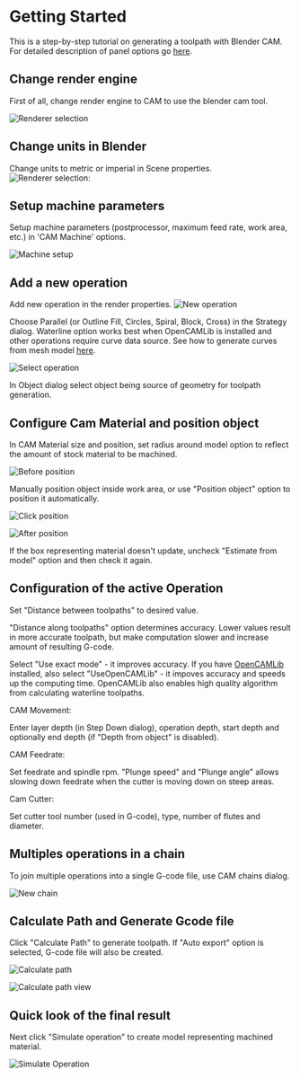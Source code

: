 # Getting Started

This is a step-by-step tutorial on generating a toolpath with Blender CAM. For detailed description of panel options go [here](panels.md).

## Change render engine
First of all, change render engine to CAM to use the blender cam tool.

![Renderer selection](_static/cam_render.png)


## Change units in Blender

Change units to metric or imperial in Scene properties.
![Renderer selection](_static/milim.png):


## Setup machine parameters

Setup machine parameters (postprocessor, maximum feed rate, work area, etc.) in 'CAM Machine' options.

![Machine setup](_static/setup_machine.png)

## Add a new operation

Add new operation in the render properties.
![New operation](_static/newop.png)

Choose Parallel (or Outline Fill, Circles, Spiral, Block, Cross) in the Strategy dialog. Waterline option works best when OpenCAMLib is installed and other operations require curve data source. See how to generate curves from mesh model [here](Profile%20and%20Pocket%20operations.md).

![Select operation](_static/selectOperation.png)

In Object dialog select object being source of geometry for toolpath generation.

## Configure Cam Material and position object

In CAM Material size and position, set radius around model option to reflect the amount of stock material to be machined.

![Before position](_static/beforePosition.png)

Manually position object inside work area, or use "Position object" option to position it automatically.

![Click position](_static/positionObject.png)

![After position](_static/afterPosition.png)

If the box representing material doesn't update, uncheck "Estimate from model" option and then check it again.

## Configuration of the active Operation

Set "Distance between toolpaths" to desired value.

"Distance along toolpaths" option determines accuracy. Lower values result in more accurate toolpath, but make computation slower and increase amount of resulting G-code.

Select "Use exact mode" - it improves accuracy. If you have [OpenCAMLib](Opencamlib%20Installation.md) installed, also select "UseOpenCAMLib" - it impoves accuracy and speeds up the computing time. OpenCAMLib also enables high quality algorithm from calculating waterline toolpaths.

CAM Movement:

Enter layer depth (in Step Down dialog), operation depth, start depth and optionally end depth (if "Depth from object" is disabled).

CAM Feedrate:

Set feedrate and spindle rpm. "Plunge speed" and "Plunge angle" allows slowing down feedrate when the cutter is moving down on steep areas.

Cam Cutter:

Set cutter tool number (used in G-code), type, number of flutes and diameter.

## Multiples operations in a chain

To join multiple operations into a single G-code file, use CAM chains dialog.

![New chain](_static/newChain.png)

## Calculate Path and Generate Gcode file

Click "Calculate Path" to generate toolpath. If "Auto export" option is selected, G-code file will also be created.

![Calculate path](_static/calculatePath.png)

![Calculate path view](_static/calculatePath2.png)

## Quick look of the final result

Next click "Simulate operation" to create model representing machined material.

![Simulate Operation](_static/simulateOp.png)



